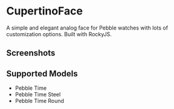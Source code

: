 # CupertinoFace
A simple and elegant analog face for Pebble watches with lots of customization options. Built with RockyJS.

## Screenshots

## Supported Models
- Pebble Time
- Pebble Time Steel
- Pebble Time Round
